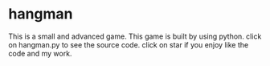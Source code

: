 # hangman
This is a small and advanced game. This game is built by using python.
click on hangman.py to see the source code.
click on star if you enjoy like the code and my work.
